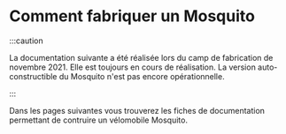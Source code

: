 # Comment fabriquer un Mosquito

:::caution

La documentation suivante a été réalisée lors du camp de fabrication de novembre 2021. Elle est toujours en cours de réalisation. La version auto-constructible du Mosquito n'est pas encore opérationnelle.

:::

Dans les pages suivantes vous trouverez les fiches de documentation permettant de contruire un vélomobile Mosquito.
